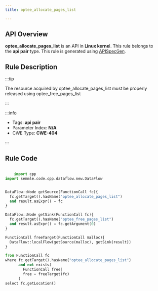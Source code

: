 ```yaml
---
title: optee_allocate_pages_list

---
```



## API Overview
**optee_allocate_pages_list** is an API in **Linux kernel**. This rule belongs to the **api pair** type. This rule is generated using [APISpecGen](../../tools/APISpecGen).
## Rule Description

:::tip

The resource acquired by optee_allocate_pages_list must be properly released using optee_free_pages_list

:::

:::info

- Tags: **api pair**
- Parameter Index: **N/A**
- CWE Type: **CWE-404**

:::

## Rule Code
```python

    import cpp
import semmle.code.cpp.dataflow.new.DataFlow


DataFlow::Node getSource(FunctionCall fc){
  fc.getTarget().hasName("optee_allocate_pages_list")
  and result.asExpr() = fc
}

DataFlow::Node getSink(FunctionCall fc){
  fc.getTarget().hasName("optee_free_pages_list")
  and result.asExpr() = fc.getArgument(0)
}

FunctionCall freeTarget(FunctionCall malloc){
  DataFlow::localFlow(getSource(malloc), getSink(result))
}

from FunctionCall fc
where fc.getTarget().hasName("optee_allocate_pages_list")
      and not exists(
        FunctionCall free| 
        free = freeTarget(fc)
      )
select fc.getLocation()

    
```